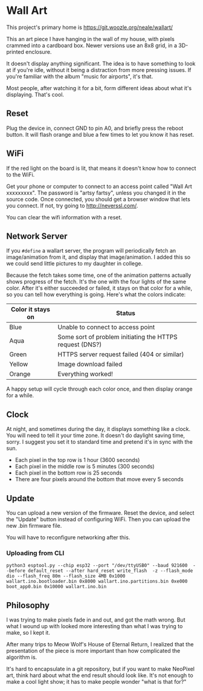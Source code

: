 Wall Art
========

This project's primary home is
https://git.woozle.org/neale/wallart/

This an art piece I have
hanging in the wall of my house, with
pixels crammed into a cardboard box.
Newer versions use an 8x8 grid,
in a 3D-printed enclosure.

It doesn't display anything significant.
The idea is to have something to look at if you're idle,
without it being a distraction from more pressing issues.
If you're familiar with the album "music for airports",
it's that.

Most people, after watching it for a bit,
form different ideas about what it's displaying.
That's cool.

Reset
------

Plug the device in,
connect GND to pin A0,
and briefly press the reboot button.
It will flash orange and blue a few times
to let you know it has reset.


WiFi
-----

If the red light on the board is lit,
that means it doesn't know how to connect to the WiFi.

Get your phone or computer to connect to an access point
called "Wall Art xxxxxxxxx".
The password is "artsy fartsy", unless you changed it in the source code.
Once connected,
you should get a browser window that lets you connect.
If not, try going to http://neverssl.com/.

You can clear the wifi information with a reset.


Network Server
--------------

If you `#define` a wallart server,
the program will periodically fetch an image/animation from it,
and display that image/animation.
I added this so we could send little pictures to my daughter in college.

Because the fetch takes some time,
one of the animation patterns actually shows progress of the fetch.
It's the one with the four lights of the same color.
After it's either succeeded or failed,
it stays on that color for a while,
so you can tell how everything is going.
Here's what the colors indicate:

Color it stays on | Status
--- | ---
Blue | Unable to connect to access point
Aqua | Some sort of problem initiating the HTTPS request (DNS?)
Green | HTTPS server request failed (404 or similar)
Yellow | Image download failed
Orange | Everything worked!

A happy setup will cycle through each color once,
and then display orange for a while.


Clock
-----

At night, 
and sometimes during the day,
it displays something like a clock.
You will need to tell it your time zone.
It doesn't do daylight saving time, sorry.
I suggest you set it to standard time and pretend it's in sync with the sun.

* Each pixel in the top row is 1 hour (3600 seconds)
* Each pixel in the middle row is 5 minutes (300 seconds)
* Each pixel in the bottom row is 25 seconds
* There are four pixels around the bottom that move every 5 seconds


Update
------

You can upload a new version of the firmware.
Reset the device, 
and select the "Update" button instead of configuring WiFi.
Then you can upload the new .bin firmware file.

You will have to reconfigure networking after this.

### Uploading from CLI

    python3 esptool.py --chip esp32 --port "/dev/ttyUSB0" --baud 921600  --before default_reset --after hard_reset write_flash  -z --flash_mode dio --flash_freq 80m --flash_size 4MB 0x1000 wallart.ino.bootloader.bin 0x8000 wallart.ino.partitions.bin 0xe000 boot_app0.bin 0x10000 wallart.ino.bin 



Philosophy
----------

I was trying to make pixels fade in and out,
and got the math wrong.
But what I wound up with looked more interesting
than what I was trying to make,
so I kept it.

After many trips to Meow Wolf's House of Eternal Return,
I realized that the presentation of the piece
is more important
than how complicated the algorithm is.

It's hard to encapsulate in a git repository,
but if you want to make NeoPixel art,
think hard about what the end result should look like.
It's not enough to make a cool light show;
it has to make people wonder "what is that for?"
